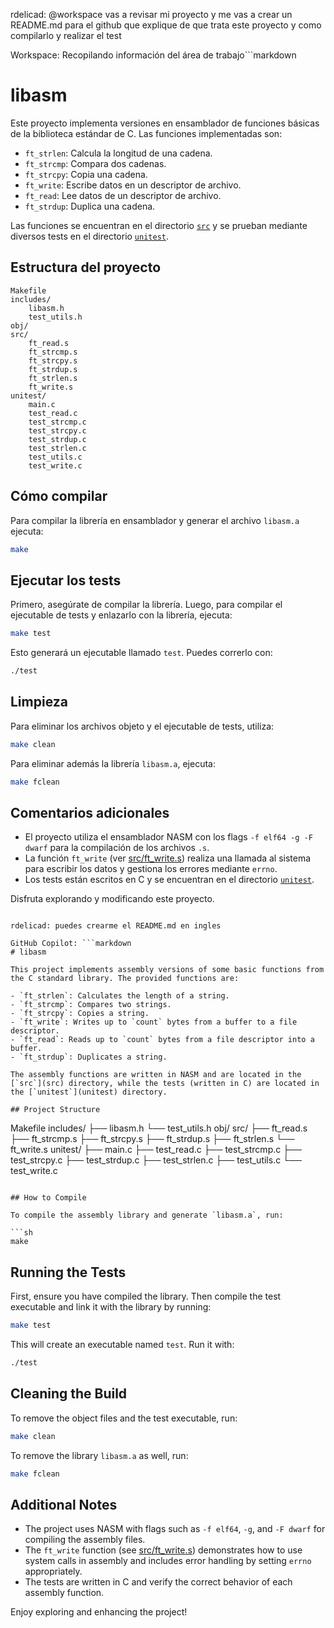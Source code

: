 rdelicad: @workspace  vas a revisar mi proyecto y me vas a crear un README.md para el github que explique de que trata este proyecto y como compilarlo y realizar el test

Workspace: Recopilando información del área de trabajo```markdown
# libasm

Este proyecto implementa versiones en ensamblador de funciones básicas de la biblioteca estándar de C. Las funciones implementadas son:

- `ft_strlen`: Calcula la longitud de una cadena.
- `ft_strcmp`: Compara dos cadenas.
- `ft_strcpy`: Copia una cadena.
- `ft_write`: Escribe datos en un descriptor de archivo.
- `ft_read`: Lee datos de un descriptor de archivo.
- `ft_strdup`: Duplica una cadena.

Las funciones se encuentran en el directorio [`src`](src) y se prueban mediante diversos tests en el directorio [`unitest`](unitest).

## Estructura del proyecto

```
Makefile
includes/
    libasm.h
    test_utils.h
obj/
src/
    ft_read.s
    ft_strcmp.s
    ft_strcpy.s
    ft_strdup.s
    ft_strlen.s
    ft_write.s
unitest/
    main.c
    test_read.c
    test_strcmp.c
    test_strcpy.c
    test_strdup.c
    test_strlen.c
    test_utils.c
    test_write.c
```

## Cómo compilar

Para compilar la librería en ensamblador y generar el archivo `libasm.a` ejecuta:

```sh
make
```

## Ejecutar los tests

Primero, asegúrate de compilar la librería. Luego, para compilar el ejecutable de tests y enlazarlo con la librería, ejecuta:

```sh
make test
```

Esto generará un ejecutable llamado `test`. Puedes correrlo con:

```sh
./test
```

## Limpieza

Para eliminar los archivos objeto y el ejecutable de tests, utiliza:

```sh
make clean
```

Para eliminar además la librería `libasm.a`, ejecuta:

```sh
make fclean
```

## Comentarios adicionales

- El proyecto utiliza el ensamblador NASM con los flags `-f elf64 -g -F dwarf` para la compilación de los archivos `.s`.
- La función `ft_write` (ver [src/ft_write.s](src/ft_write.s)) realiza una llamada al sistema para escribir los datos y gestiona los errores mediante `errno`.
- Los tests están escritos en C y se encuentran en el directorio [`unitest`](unitest).

Disfruta explorando y modificando este proyecto.
```

rdelicad: puedes crearme el README.md en ingles

GitHub Copilot: ```markdown
# libasm

This project implements assembly versions of some basic functions from the C standard library. The provided functions are:

- `ft_strlen`: Calculates the length of a string.
- `ft_strcmp`: Compares two strings.
- `ft_strcpy`: Copies a string.
- `ft_write`: Writes up to `count` bytes from a buffer to a file descriptor.
- `ft_read`: Reads up to `count` bytes from a file descriptor into a buffer.
- `ft_strdup`: Duplicates a string.

The assembly functions are written in NASM and are located in the [`src`](src) directory, while the tests (written in C) are located in the [`unitest`](unitest) directory.

## Project Structure

```
Makefile
includes/
    ├── libasm.h
    └── test_utils.h
obj/
src/
    ├── ft_read.s
    ├── ft_strcmp.s
    ├── ft_strcpy.s
    ├── ft_strdup.s
    ├── ft_strlen.s
    └── ft_write.s
unitest/
    ├── main.c
    ├── test_read.c
    ├── test_strcmp.c
    ├── test_strcpy.c
    ├── test_strdup.c
    ├── test_strlen.c
    ├── test_utils.c
    └── test_write.c
```

## How to Compile

To compile the assembly library and generate `libasm.a`, run:

```sh
make
```

## Running the Tests

First, ensure you have compiled the library. Then compile the test executable and link it with the library by running:

```sh
make test
```

This will create an executable named `test`. Run it with:

```sh
./test
```

## Cleaning the Build

To remove the object files and the test executable, run:

```sh
make clean
```

To remove the library `libasm.a` as well, run:

```sh
make fclean
```

## Additional Notes

- The project uses NASM with flags such as `-f elf64`, `-g`, and `-F dwarf` for compiling the assembly files.
- The `ft_write` function (see [src/ft_write.s](src/ft_write.s)) demonstrates how to use system calls in assembly and includes error handling by setting `errno` appropriately.
- The tests are written in C and verify the correct behavior of each assembly function.

Enjoy exploring and enhancing the project!
```